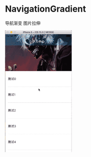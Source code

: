 # NavigationGradient
导航渐变 图片拉伸  

![image](https://raw.githubusercontent.com/1047800338/NavigationGradient/master/默认Gif.gif)
